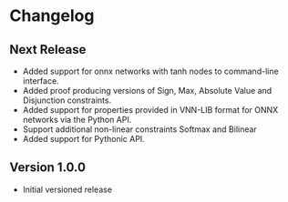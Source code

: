 # Changelog

## Next Release
* Added support for onnx networks with tanh nodes to command-line interface.
* Added proof producing versions of Sign, Max, Absolute Value and Disjunction constraints.
* Added support for properties provided in VNN-LIB format for ONNX networks via the Python API.
* Support additional non-linear constraints Softmax and Bilinear
* Added support for Pythonic API.

## Version 1.0.0
* Initial versioned release
